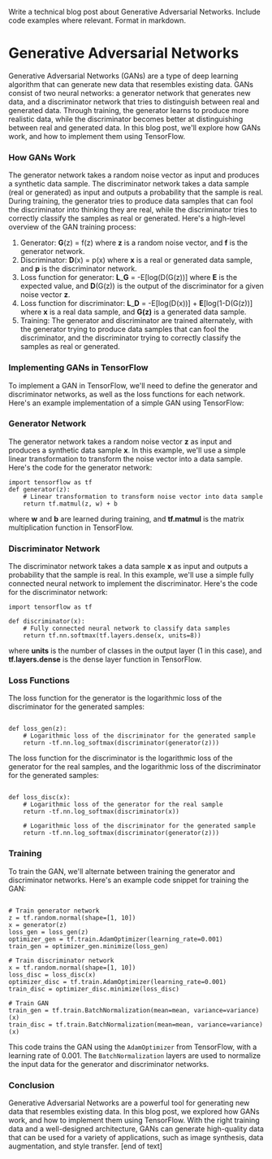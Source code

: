  Write a technical blog post about Generative Adversarial Networks. Include code examples where relevant. Format in markdown.
# Generative Adversarial Networks

Generative Adversarial Networks (GANs) are a type of deep learning algorithm that can generate new data that resembles existing data. GANs consist of two neural networks: a generator network that generates new data, and a discriminator network that tries to distinguish between real and generated data. Through training, the generator learns to produce more realistic data, while the discriminator becomes better at distinguishing between real and generated data. In this blog post, we'll explore how GANs work, and how to implement them using TensorFlow.
### How GANs Work

The generator network takes a random noise vector as input and produces a synthetic data sample. The discriminator network takes a data sample (real or generated) as input and outputs a probability that the sample is real. During training, the generator tries to produce data samples that can fool the discriminator into thinking they are real, while the discriminator tries to correctly classify the samples as real or generated.
Here's a high-level overview of the GAN training process:
1. Generator: **G**(z) = f(z)
 where **z** is a random noise vector, and **f** is the generator network.
2. Discriminator: **D**(x) = p(x)
 where **x** is a real or generated data sample, and **p** is the discriminator network.
3. Loss function for generator: **L**_**G** = -E[log(D(G(z))]
 where **E** is the expected value, and **D**(G(z)) is the output of the discriminator for a given noise vector **z**.
4. Loss function for discriminator: **L**_**D** = -E[log(D(x))] + **E**[log(1-D(G(z))]
 where **x** is a real data sample, and **G(z)** is a generated data sample.
5. Training: The generator and discriminator are trained alternately, with the generator trying to produce data samples that can fool the discriminator, and the discriminator trying to correctly classify the samples as real or generated.
### Implementing GANs in TensorFlow

To implement a GAN in TensorFlow, we'll need to define the generator and discriminator networks, as well as the loss functions for each network. Here's an example implementation of a simple GAN using TensorFlow:
### Generator Network

The generator network takes a random noise vector **z** as input and produces a synthetic data sample **x**. In this example, we'll use a simple linear transformation to transform the noise vector into a data sample. Here's the code for the generator network:
```
import tensorflow as tf
def generator(z):
    # Linear transformation to transform noise vector into data sample
    return tf.matmul(z, w) + b

```
where **w** and **b** are learned during training, and **tf.matmul** is the matrix multiplication function in TensorFlow.
### Discriminator Network

The discriminator network takes a data sample **x** as input and outputs a probability that the sample is real. In this example, we'll use a simple fully connected neural network to implement the discriminator. Here's the code for the discriminator network:
```
import tensorflow as tf

def discriminator(x):
    # Fully connected neural network to classify data samples
    return tf.nn.softmax(tf.layers.dense(x, units=8))

```
where **units** is the number of classes in the output layer (1 in this case), and **tf.layers.dense** is the dense layer function in TensorFlow.
### Loss Functions


The loss function for the generator is the logarithmic loss of the discriminator for the generated samples:
```

def loss_gen(z):
    # Logarithmic loss of the discriminator for the generated sample
    return -tf.nn.log_softmax(discriminator(generator(z)))

```
The loss function for the discriminator is the logarithmic loss of the generator for the real samples, and the logarithmic loss of the discriminator for the generated samples:
```

def loss_disc(x):
    # Logarithmic loss of the generator for the real sample
    return -tf.nn.log_softmax(discriminator(x))

    # Logarithmic loss of the discriminator for the generated sample
    return -tf.nn.log_softmax(discriminator(generator(z)))

```
### Training


To train the GAN, we'll alternate between training the generator and discriminator networks. Here's an example code snippet for training the GAN:
```

# Train generator network
z = tf.random.normal(shape=[1, 10])
x = generator(z)
loss_gen = loss_gen(z)
optimizer_gen = tf.train.AdamOptimizer(learning_rate=0.001)
train_gen = optimizer_gen.minimize(loss_gen)

# Train discriminator network
x = tf.random.normal(shape=[1, 10])
loss_disc = loss_disc(x)
optimizer_disc = tf.train.AdamOptimizer(learning_rate=0.001)
train_disc = optimizer_disc.minimize(loss_disc)

# Train GAN
train_gen = tf.train.BatchNormalization(mean=mean, variance=variance)(x)
train_disc = tf.train.BatchNormalization(mean=mean, variance=variance)(x)
```

This code trains the GAN using the `AdamOptimizer` from TensorFlow, with a learning rate of 0.001. The `BatchNormalization` layers are used to normalize the input data for the generator and discriminator networks.
### Conclusion

Generative Adversarial Networks are a powerful tool for generating new data that resembles existing data. In this blog post, we explored how GANs work, and how to implement them using TensorFlow. With the right training data and a well-designed architecture, GANs can generate high-quality data that can be used for a variety of applications, such as image synthesis, data augmentation, and style transfer. [end of text]


